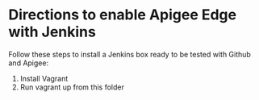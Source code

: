 Directions to enable Apigee Edge with Jenkins
==========

Follow these steps to install a Jenkins box ready to be tested with Github and Apigee:

1. Install Vagrant
2. Run vagrant up from this folder
